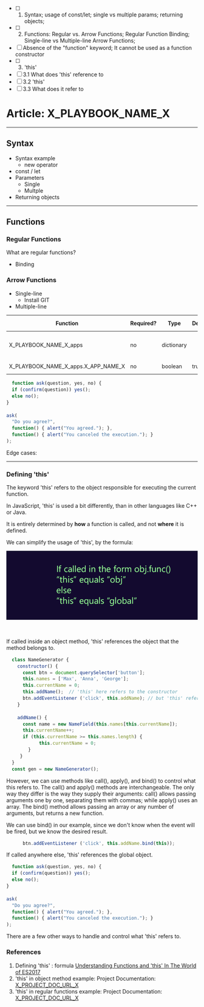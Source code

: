 

 - [ ] 1. Syntax; usage of const/let; single vs multiple params; returning objects;
 - [ ] 2. Functions: Regular vs. Arrow Functions; Regular Function Binding; Single-line vs Multiple-line Arrow Functions;
 - [ ]  Absence of the "function" keyword; It cannot be used as a function constructor
 - [ ] 3. 'this'
 - [ ] 3.1 What does 'this' reference to
 - [ ] 3.2 'this'
 - [ ] 3.3 What does it refer to

# Article: X_PLAYBOOK_NAME_X

___

## Syntax

- Syntax example
  - new operator
- const / let
- Parameters
  - Single
  - Multple
- Returning objects

___

## Functions

### Regular Functions
What are regular functions? 
- Binding

### Arrow Functions
- Single-line
  - Install GIT
- Multiple-line

| Function                            | Required? | Type       | Default | Purpose / Value                           |
| ----------------------------------- | --------- | ---------- | ------- | ----------------------------------------- |
| X_PLAYBOOK_NAME_X_apps              | no        | dictionary |         | Define what applications will be deployed |
| X_PLAYBOOK_NAME_X_apps.X_APP_NAME_X | no        | boolean    | true    | Deploy the application?                   |


```javascript
  function ask(question, yes, no) {
  if (confirm(question)) yes();
  else no();
}

ask(
  "Do you agree?",
  function() { alert("You agreed."); },
  function() { alert("You canceled the execution."); }
);
```
Edge cases: 

___

### Defining 'this'

The keyword 'this' refers to the object responsible for executing the current function.

In JavaScript, 'this' is used a bit differently, than in other languages like C++ or Java.

It is entirely determined by **how** a function is called, and not **where** it is defined.

We can simplify the usage of 'this', by the formula: 

<center>
<img src="./pictures/this_formula.png" />
</center>

<img 
    style="text-align: center;
           width: 0%;"
    src="./pictures/this_formula.png" 
    alt="formula">
</img>

If called inside an object method, 'this' references the object that the method belongs to.

```javascript
  class NameGenerator {
    constructor() {
      const btn = document.querySelector['button'];
      this.names = ['Max', 'Anna', 'George'];
      this.currentName = 0; 
      this.addName();  // 'this' here refers to the constructor
      btn.addEventListener ('click', this.addName); // but 'this' refers to the button object
    }

    addName() {
      const name = new NameField(this.names[this.currentName]);
      this.currentName++;
      if (this.currentName >= this.names.length) {
            this.currentName = 0;
        }
     }
  }
  const gen = new NameGenerator();
```

However, we can use methods like call(), apply(), and bind() to control what this refers to.
The call() and apply() methods are interchangeable. The only way they differ is the way they supply their arguments: call() allows passing arguments one by one, separating them with commas; while apply() uses an array. 
The bind() method allows passing an array or any number of arguments, but returns a new function.

We can use bind() in our example, since we don't know when the event will be fired, but we know the desired result.

```javascript
      btn.addEventListener ('click', this.addName.bind(this));
```

If called anywhere else, 'this' references the global object.

```javascript
  function ask(question, yes, no) {
  if (confirm(question)) yes();
  else no();
}

ask(
  "Do you agree?",
  function() { alert("You agreed."); },
  function() { alert("You canceled the execution."); }
);
```

There are a few other ways to handle and control what 'this' refers to.


### References

1. Defining 'this' : formula [Understanding Functions and 'this' In The World of ES2017](https://youtu.be/gvicrj31JOM)
2. 'this' in object method example: Project Documentation: [X_PROJECT_DOC_URL_X](X_PROJECT_DOC_URL_X)
3. 'this' in regular functions example: Project Documentation: [X_PROJECT_DOC_URL_X](X_PROJECT_DOC_URL_X)
